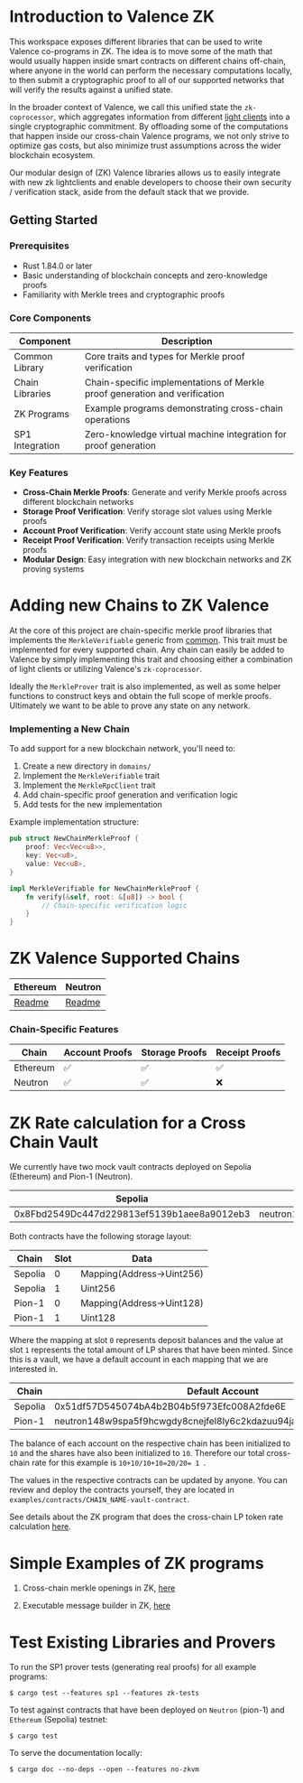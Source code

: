 # Introduction to Valence ZK
This workspace exposes different libraries that can be used to write Valence co-programs in ZK. The idea is to move some of the math that would usually happen inside smart contracts on different chains off-chain, where anyone in the world can perform the necessary computations locally, to then submit a cryptographic proof to all of our supported networks that will verify the results against a unified state. 

In the broader context of Valence, we call this unified state the `zk-coprocessor`, which aggregates information from different [light clients](https://a16zcrypto.com/posts/article/an-introduction-to-light-clients/) into a single cryptographic commitment. By offloading some of the computations that happen inside our cross-chain Valence programs, we not only strive to optimize gas costs, but also minimize trust assumptions across  the wider blockchain ecosystem. 

Our modular design of (ZK) Valence libraries allows us to easily integrate with new zk lightclients and enable developers to choose their own security / verification stack, aside from the default stack that we provide.

## Getting Started

### Prerequisites
- Rust 1.84.0 or later
- Basic understanding of blockchain concepts and zero-knowledge proofs
- Familiarity with Merkle trees and cryptographic proofs

### Core Components
| Component | Description |
|-----------|-------------|
| Common Library | Core traits and types for Merkle proof verification |
| Chain Libraries | Chain-specific implementations of Merkle proof generation and verification |
| ZK Programs | Example programs demonstrating cross-chain operations |
| SP1 Integration | Zero-knowledge virtual machine integration for proof generation |

### Key Features

- **Cross-Chain Merkle Proofs**: Generate and verify Merkle proofs across different blockchain networks
- **Storage Proof Verification**: Verify storage slot values using Merkle proofs
- **Account Proof Verification**: Verify account state using Merkle proofs
- **Receipt Proof Verification**: Verify transaction receipts using Merkle proofs
- **Modular Design**: Easy integration with new blockchain networks and ZK proving systems

# Adding new Chains to ZK Valence
At the core of this project are chain-specific merkle proof libraries that implements the `MerkleVerifiable` generic from  [common](common/src/merkle/types.rs).
This trait must be implemented for every supported chain. Any chain can easily be added to Valence by simply implementing this trait and choosing either a combination of light clients or utilizing Valence's `zk-coprocessor`.

Ideally the `MerkleProver` trait is also implemented, as well as some helper functions to construct keys and obtain the full scope of merkle proofs.
Ultimately we want to be able to prove any state on any network.

### Implementing a New Chain

To add support for a new blockchain network, you'll need to:

1. Create a new directory in `domains/`
2. Implement the `MerkleVerifiable` trait
3. Implement the `MerkleRpcClient` trait
4. Add chain-specific proof generation and verification logic
5. Add tests for the new implementation

Example implementation structure:
```rust
pub struct NewChainMerkleProof {
    proof: Vec<Vec<u8>>,
    key: Vec<u8>,
    value: Vec<u8>,
}

impl MerkleVerifiable for NewChainMerkleProof {
    fn verify(&self, root: &[u8]) -> bool {
        // Chain-specific verification logic
    }
}
```

# ZK Valence Supported Chains
| Ethereum | Neutron |
|---|---|
| [Readme](domains/ethereum/README.md) | [Readme](domains/neutron/README.md) |

### Chain-Specific Features

| Chain | Account Proofs | Storage Proofs | Receipt Proofs |
|-------|---------------|----------------|----------------|
| Ethereum | ✅ | ✅ | ✅ |
| Neutron | ✅ | ✅ | ❌ |

# ZK Rate calculation for a Cross Chain Vault
We currently have two mock vault contracts deployed on Sepolia (Ethereum) and Pion-1 (Neutron).

| Sepolia | Pion-1 |
|---|---|
| 0x8Fbd2549Dc447d229813ef5139b1aee8a9012eb3 | neutron148w9spa5f9hcwgdy8cnejfel8ly6c2kdazuu94ja5dmy6zyet2ks6c49fd |

Both contracts have the following storage layout:

| Chain | Slot | Data |
|---|---|---|
| Sepolia | 0 | Mapping(Address->Uint256) |
| Sepolia | 1 | Uint256 |
| Pion-1 | 0 | Mapping(Address->Uint128) |
| Pion-1 | 1 | Uint128 |

Where the mapping at slot `0` represents deposit balances and the value at slot `1` represents the total amount of LP shares that have been minted.
Since this is a vault, we have a default account in each mapping that we are interested in.

| Chain | Default Account |
|---|---|
| Sepolia | 0x51df57D545074bA4b2B04b5f973Efc008A2fde6E |
| Pion-1 | neutron148w9spa5f9hcwgdy8cnejfel8ly6c2kdazuu94ja5dmy6zyet2ks6c49fd |

The balance of each account on the respective chain has been initialized to `10` and the shares have also been initialized to `10`. Therefore our total cross-chain rate for this example is `10+10/10+10=20/20= 1 `.

The values in the respective contracts can be updated by anyone. You can review and deploy the contracts yourself, they are located in `examples/contracts/CHAIN_NAME-vault-contract`.

See details about the ZK program that does the cross-chain LP token rate calculation [here](examples/sp1/vault-zk-rate-program/prover/README.md).

# Simple Examples of ZK programs
1. Cross-chain merkle openings in ZK, [here](examples/sp1/cross-chain-merkle-program/prover/README.md)

2. Executable message builder in ZK, [here](examples/sp1/cross-chain-message-builder-program/prover/README.md)

# Test Existing Libraries and Provers

To run the SP1 prover tests (generating real proofs) for all example programs:

```shell
$ cargo test --features sp1 --features zk-tests
```

To test against contracts that have been deployed on `Neutron` (pion-1) and `Ethereum` (Sepolia) testnet:

```shell
$ cargo test
```

To serve the documentation locally:
```shell
$ cargo doc --no-deps --open --features no-zkvm
```